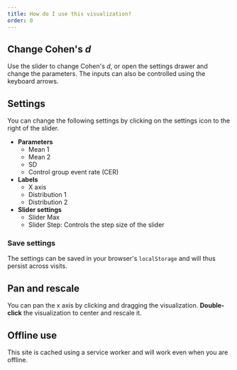 ```yaml
---
title: How do I use this visualization?
order: 0
---
```


## Change Cohen's *d*
Use the slider to change Cohen's *d*, or open the settings drawer and change the parameters. The inputs can also be controlled using the keyboard arrows.

## Settings
You can change the following settings by clicking on the settings icon to the right of the slider.

* **Parameters**
    + Mean 1
    + Mean 2
    + SD
    + Control group event rate (CER)
* **Labels**
    + X axis
    + Distribution 1
    + Distribution 2
* **Slider settings**
    + Slider Max
    + Slider Step: Controls the step size of the slider

### Save settings
The settings can be saved in your browser's `localStorage` and will thus persist across visits.

## Pan and rescale
You can pan the x axis by clicking and dragging the visualization. **Double-click** the visualization to center and rescale it.

## Offline use
This site is cached using a service worker and will work even when you are offline.

